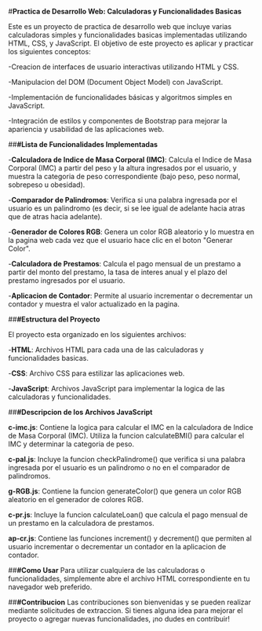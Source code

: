 #**Practica de Desarrollo Web: Calculadoras y Funcionalidades Basicas**

Este es un proyecto de practica de desarrollo web que incluye varias calculadoras simples y funcionalidades basicas implementadas utilizando HTML, CSS, y JavaScript. El objetivo de este proyecto es aplicar y practicar los siguientes conceptos:

-Creacion de interfaces de usuario interactivas utilizando HTML y CSS.

-Manipulacion del DOM (Document Object Model) con JavaScript.

-Implementación de funcionalidades básicas y algoritmos simples en JavaScript.

-Integración de estilos y componentes de Bootstrap para mejorar la apariencia y usabilidad de las aplicaciones web.

##**#Lista de Funcionalidades Implementadas**

-**Calculadora de Indice de Masa Corporal (IMC)**: Calcula el Indice de Masa Corporal (IMC) a partir del peso y la altura ingresados por el usuario, y muestra la categoria de peso correspondiente (bajo peso, peso normal, sobrepeso u obesidad).

-**Comparador de Palindromos**: Verifica si una palabra ingresada por el usuario es un palindromo (es decir, si se lee igual de adelante hacia atras que de atras hacia adelante).

-**Generador de Colores RGB**: Genera un color RGB aleatorio y lo muestra en la pagina web cada vez que el usuario hace clic en el boton "Generar Color".

-**Calculadora de Prestamos**: Calcula el pago mensual de un prestamo a partir del monto del prestamo, la tasa de interes anual y el plazo del prestamo ingresados por el usuario.

-**Aplicacion de Contador**: Permite al usuario incrementar o decrementar un contador y muestra el valor actualizado en la pagina.

##**#Estructura del Proyecto**

El proyecto esta organizado en los siguientes archivos:

-**HTML**: Archivos HTML para cada una de las calculadoras y funcionalidades basicas.

-**CSS**: Archivo CSS para estilizar las aplicaciones web.

-**JavaScript**: Archivos JavaScript para implementar la logica de las calculadoras y funcionalidades.

##**#Descripcion de los Archivos JavaScript**

**c-imc.js**: Contiene la logica para calcular el IMC en la calculadora de Indice de Masa Corporal (IMC). Utiliza la funcion calculateBMI() para calcular el IMC y determinar la categoria de peso.

**c-pal.js**: Incluye la funcion checkPalindrome() que verifica si una palabra ingresada por el usuario es un palindromo o no en el comparador de palindromos.

**g-RGB.js**: Contiene la funcion generateColor() que genera un color RGB aleatorio en el generador de colores RGB.

**c-pr.js**: Incluye la funcion calculateLoan() que calcula el pago mensual de un prestamo en la calculadora de prestamos.

**ap-cr.js**: Contiene las funciones increment() y decrement() que permiten al usuario incrementar o decrementar un contador en la aplicacion de contador.

##**#Como Usar**
Para utilizar cualquiera de las calculadoras o funcionalidades, simplemente abre el archivo HTML correspondiente en tu navegador web preferido.

##**#Contribucion**
Las contribuciones son bienvenidas y se pueden realizar mediante solicitudes de extraccion. Si tienes alguna idea para mejorar el proyecto o agregar nuevas funcionalidades, ¡no dudes en contribuir!